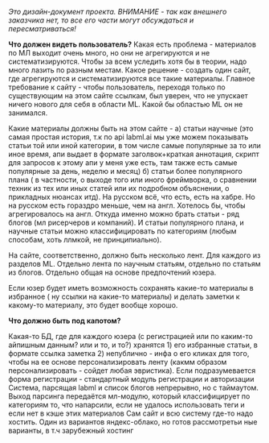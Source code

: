 *Это дизайн-документ проекта. ВНИМАНИЕ - так как внешнего заказчика нет, то все его части могут обсуждаться и пересматриваться!*

**Что должен видеть пользователь?**
Какая есть проблема - материалов по МЛ выходит очень много, но они не агрегируются и не систематизируются. Чтобы за всем уследить хотя бы в теории, надо много лазить по разным местам.
Какое решение - создать один сайт, где агрегируются и систематизируются все такие материалы.
Главное требование к сайту - чтобы пользователь, переходя только по существующим на этом сайте ссылкам, был уверен, что не упускает ничего нового для себя в области ML. Какой бы областью ML он не занимался.

Какие материалы должны быть на этом сайте - а) статьи научные (это самая простая история, т.к по api labml.ai мы уже можем показывать статьи той или иной категории, в том числе самые популярные за то или иное время, апи выдает в формате заголвок+краткая аннотация, скрипт для запросов к этому апи у меня уже есть, там также есть самые популярные за день, неделю и месяц)
б) статьи более популярного плана ( в частности, о выходе того или иного фреймворка, о сравнении техник из тех или иных статей или их подробном объяснении, о прикладных нюансах итд). На русском всё, что есть, есть на хабре. Но на русском есть гораздро меньше, чем на англ. Хотелось бы, чтобы агрегировалось на англ. Откуда именно можно брать статьи - ряд блогов (мл рисерчеров и компаний). И статьи популярного плана, и научные статьи можно классифицировать по категориям (любым способам, хоть ллмкой, не принципиально). 

На сайте, соответственно, должно быть несколько лент. Для каждого из разделов ML. Отдельно лента по научным статьям, отдельно по статьям из блогов. Отдельно общая на основе предпочтений юзера.

Если юзер будет иметь возможность сохранять какие-то материалы в избранное ( ну ссылки на какие-то материалы) и делать заметки к какому-то материалу, это будет вообще хорошо.


**Что должно быть под капотом?**

Какая-то БД, где для каждого юзера (с регистрацией или по каким-то айпишным данным? или и то, и то?) хранятся 1) его избранные статьи, в формате ссылка заметка 2) непублично - инфа о его кликах для того, чтобы на ее основе персонализировать ленту (какмм образом персонализировать - сойдет любая эвристика).
Если подразумевается форма регистрации - стандартный модуль регистрации и авторизации
Система, парсящая labml и список блогов непрерывно, но с таймаутом. Выход парсинга передаётся мл-модулю, который классифицирует по категориям то, что напарсили, если не удалось использовать теги и если нет в кэше этих материалов
Сам сайт и всю систему где-то надо хостить. Один из вариантов яндекс-облако, но готов рассмотретьи ные варианты, в т.ч зарубежный хостинг
